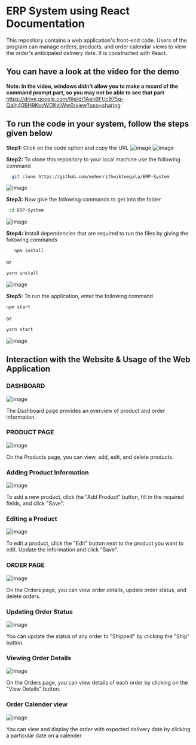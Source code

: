# ERP System using React Documentation
This repository contains a web application's front-end code. 
Users of the program can manage orders, products, and order calendar views to view the order's anticipated delivery date. 
It is constructed with React.

## You can have a look at the video for the demo 

**Note: In the video, windows didn't allow you to make a record of the command prompt part, so you may not be able to see that part**
https://drive.google.com/file/d/1AanBFUc975q-QaIh40BH9KccWOKdjWw0/view?usp=sharing



## To run the code in your system, follow the steps given below 
                        

**Step1:** Click on the code option and copy the URL
![image](https://github.com/meherrithwikteegala/ERP-System/assets/91129914/95414a5e-5ef1-41ae-9e50-542cfbaeb7cc)
![image](https://github.com/meherrithwikteegala/ERP-System/assets/91129914/4e19f6d3-4cce-4ed0-b0ca-f501ba118bb9)


**Step2:** To clone this repository to your local machine use the following command
```bash
  git clone https://github.com/meherrithwikteegala/ERP-System
   ```
![image](https://github.com/meherrithwikteegala/ERP-System/assets/91129914/df02d1f6-93a1-48b1-93b8-ffd87d06948e)



**Step3:** Now give the following commands to get into the folder  
```bash
 cd ERP-System
   ```
![image](https://github.com/meherrithwikteegala/ERP-System/assets/91129914/90cf3dc9-4841-4d99-8dd2-fbc5b1b377f5)

**Step4:** Install dependencies that are required to run the files by giving the following commands 

```bash
   npm install
   ```

   or

   ```bash
   yarn install
   ```

![image](https://github.com/meherrithwikteegala/ERP-System/assets/91129914/a9ac30b1-545b-4462-930b-957c37fa390f)

**Step5:** To run the application, enter the following command

   ```bash
   npm start
   ```

   or

   ```bash
   yarn start
   ```

![image](https://github.com/meherrithwikteegala/ERP-System/assets/91129914/9157238f-42c7-4397-955e-7ccf91d76c33)

## Interaction with the Website & Usage of the Web Application

### DASHBOARD

![image](https://github.com/meherrithwikteegala/ERP-System/assets/91129914/7de65765-81b7-41ed-a74d-371d4c04a549)

The Dashboard page provides an overview of product and order information.

### PRODUCT PAGE

![image](https://github.com/meherrithwikteegala/ERP-System/assets/91129914/8d44e7f7-ed1f-4782-a40e-2489c20de437)

On the Products page, you can view, add, edit, and delete products.

### Adding Product Information

![image](https://github.com/meherrithwikteegala/ERP-System/assets/91129914/e12cb717-0366-4e65-9813-dda19edcb618)

To add a new product, click the "Add Product" button, fill in the required fields, and click "Save".

### Editing a Product

![image](https://github.com/meherrithwikteegala/ERP-System/assets/91129914/01e41b86-5da1-436c-b833-1881cbf2bbc8)

To edit a product, click the "Edit" button next to the product you want to edit. Update the information and click "Save".

### ORDER PAGE

![image](https://github.com/meherrithwikteegala/ERP-System/assets/91129914/b99c09e0-a31b-4f74-b64d-7d2a607a705c)

On the Orders page, you can view order details, update order status, and delete orders.

### Updating Order Status

![image](https://github.com/meherrithwikteegala/ERP-System/assets/91129914/b00cf01b-65a1-458b-a2c9-84f29dcda67b)

You can update the status of any order to "Shipped" by clicking the "Ship" button.

### Viewing Order Details

![image](https://github.com/meherrithwikteegala/ERP-System/assets/91129914/28e79fae-3341-436f-bca2-8cfb3ef2d749)

On the Orders page, you can view details of each order by clicking on the "View Details" button.

### Order Calender view

![image](https://github.com/meherrithwikteegala/ERP-System/assets/91129914/d252c25e-9878-4c0b-9457-059ae2e9f07a)

You can view and display the order with expected delivery date by clicking  a particular date on a calender
